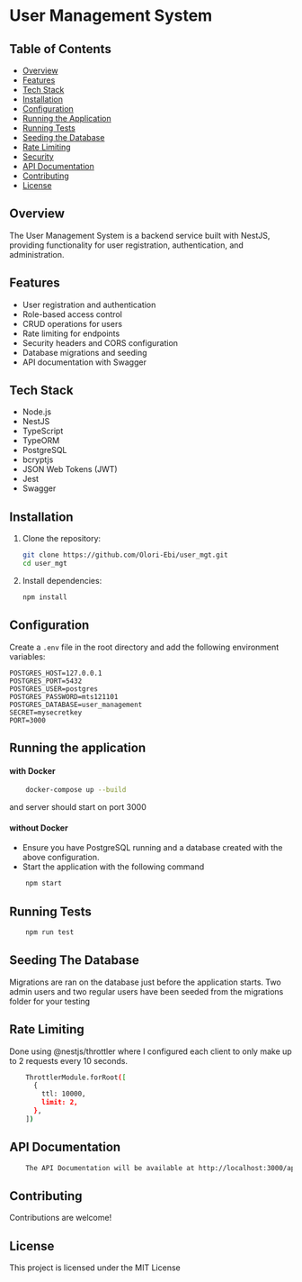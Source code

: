 # User Management System

## Table of Contents
- [Overview](#overview)
- [Features](#features)
- [Tech Stack](#tech-stack)
- [Installation](#installation)
- [Configuration](#configuration)
- [Running the Application](#running-the-application)
- [Running Tests](#running-tests)
- [Seeding the Database](#seeding-the-database)
- [Rate Limiting](#rate-limiting)
- [Security](#security)
- [API Documentation](#api-documentation)
- [Contributing](#contributing)
- [License](#license)

## Overview
The User Management System is a backend service built with NestJS, providing functionality for user registration, authentication, and administration.

## Features
- User registration and authentication
- Role-based access control
- CRUD operations for users
- Rate limiting for endpoints
- Security headers and CORS configuration
- Database migrations and seeding
- API documentation with Swagger

## Tech Stack
- Node.js
- NestJS
- TypeScript
- TypeORM
- PostgreSQL
- bcryptjs
- JSON Web Tokens (JWT)
- Jest
- Swagger

## Installation
1. Clone the repository:
    ```bash
    git clone https://github.com/Olori-Ebi/user_mgt.git
    cd user_mgt
    ```

2. Install dependencies:
    ```bash
    npm install
    ```

## Configuration
Create a `.env` file in the root directory and add the following environment variables:
```env
POSTGRES_HOST=127.0.0.1
POSTGRES_PORT=5432
POSTGRES_USER=postgres
POSTGRES_PASSWORD=mts121101
POSTGRES_DATABASE=user_management
SECRET=mysecretkey
PORT=3000
```

## Running the application
#### with Docker
```bash
    docker-compose up --build 
```
and server should start on port 3000

#### without Docker
- Ensure you have PostgreSQL running and a database created with the above configuration.
- Start the application with the following command
```bash
    npm start
```

## Running Tests
```bash
    npm run test
```

## Seeding The Database
 Migrations are ran on the database just before the application starts. Two admin users and two regular users have been seeded from the migrations folder for your testing

## Rate Limiting
 Done using @nestjs/throttler where I configured each client to only make up to 2 requests every 10 seconds.
```bash
    ThrottlerModule.forRoot([
      {
        ttl: 10000,
        limit: 2,
      },
    ])
```

## API Documentation
```bash
    The API Documentation will be available at http://localhost:3000/api/doc
```

## Contributing
Contributions are welcome!

## License
This project is licensed under the MIT License
